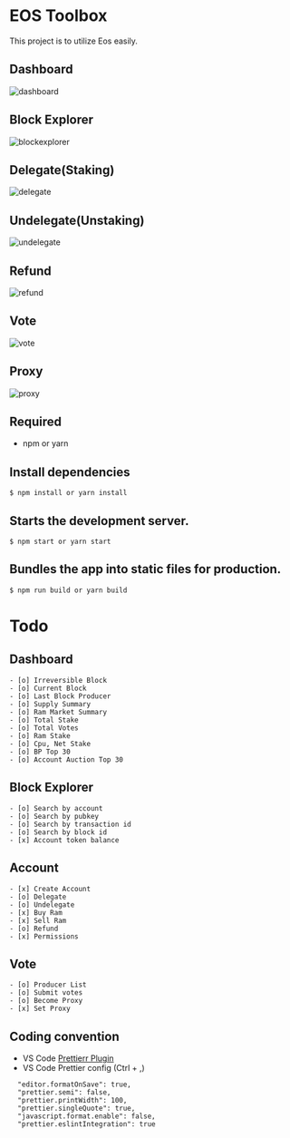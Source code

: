 # EOS Toolbox

This project is to utilize Eos easily.

## Dashboard

![dashboard](https://user-images.githubusercontent.com/40057797/42955511-a85fb30c-8bb8-11e8-92a5-6c0152890fa3.png)

## Block Explorer

![blockexplorer](https://user-images.githubusercontent.com/40057797/42955550-b2079f1e-8bb8-11e8-9e9a-504a90ff03cf.png)

## Delegate(Staking)

![delegate](https://user-images.githubusercontent.com/40057797/42955556-b5c6a08c-8bb8-11e8-8d68-e878e5dd9dde.png)

## Undelegate(Unstaking)

![undelegate](https://user-images.githubusercontent.com/40057797/42955558-b810c2f0-8bb8-11e8-9d6b-54ebc50cafa2.png)

## Refund

![refund](https://user-images.githubusercontent.com/40057797/42955564-bc456d3a-8bb8-11e8-934e-9ab63e9e60b8.png)

## Vote

![vote](https://user-images.githubusercontent.com/40057797/42955568-be8e1f9c-8bb8-11e8-81e4-a624bcad1af1.png)

## Proxy

![proxy](https://user-images.githubusercontent.com/40057797/42955571-bfe03de4-8bb8-11e8-9888-c74810b9002b.png)

## Required

- npm or yarn

## Install dependencies

```
$ npm install or yarn install
```

## Starts the development server.

```
$ npm start or yarn start
```

## Bundles the app into static files for production.

```
$ npm run build or yarn build
```

# Todo

## Dashboard

```
- [o] Irreversible Block
- [o] Current Block
- [o] Last Block Producer
- [o] Supply Summary
- [o] Ram Market Summary
- [o] Total Stake
- [o] Total Votes
- [o] Ram Stake
- [o] Cpu, Net Stake
- [o] BP Top 30
- [o] Account Auction Top 30
```

## Block Explorer

```
- [o] Search by account
- [o] Search by pubkey
- [o] Search by transaction id
- [o] Search by block id
- [x] Account token balance
```

## Account

```
- [x] Create Account
- [o] Delegate
- [o] Undelegate
- [x] Buy Ram
- [x] Sell Ram
- [o] Refund
- [x] Permissions
```

## Vote

```
- [o] Producer List
- [o] Submit votes
- [o] Become Proxy
- [x] Set Proxy
```

## Coding convention

- VS Code [Prettierr Plugin](https://github.com/prettier/prettier-vscode)
- VS Code Prettier config (Ctrl + ,)

```
  "editor.formatOnSave": true,
  "prettier.semi": false,
  "prettier.printWidth": 100,
  "prettier.singleQuote": true,
  "javascript.format.enable": false,
  "prettier.eslintIntegration": true
```
